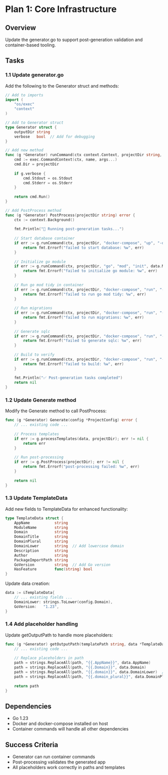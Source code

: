# Plan 1: Core Infrastructure

## Overview
Update the generator.go to support post-generation validation and container-based tooling.

## Tasks

### 1.1 Update generator.go

Add the following to the Generator struct and methods:

```go
// Add to imports
import (
    "os/exec"
    "context"
)

// Add to Generator struct
type Generator struct {
    outputDir string
    verbose   bool  // Add for debugging
}

// Add new method
func (g *Generator) runCommand(ctx context.Context, projectDir string, name string, args ...string) error {
    cmd := exec.CommandContext(ctx, name, args...)
    cmd.Dir = projectDir
    
    if g.verbose {
        cmd.Stdout = os.Stdout
        cmd.Stderr = os.Stderr
    }
    
    return cmd.Run()
}

// Add PostProcess method
func (g *Generator) PostProcess(projectDir string) error {
    ctx := context.Background()
    
    fmt.Println("🔄 Running post-generation tasks...")
    
    // Start database container
    if err := g.runCommand(ctx, projectDir, "docker-compose", "up", "-d", "db"); err != nil {
        return fmt.Errorf("failed to start database: %w", err)
    }
    
    // Initialize go module
    if err := g.runCommand(ctx, projectDir, "go", "mod", "init", data.ModuleName); err != nil {
        return fmt.Errorf("failed to initialize go module: %w", err)
    }
    
    // Run go mod tidy in container
    if err := g.runCommand(ctx, projectDir, "docker-compose", "run", "--rm", "dev", "go", "mod", "tidy"); err != nil {
        return fmt.Errorf("failed to run go mod tidy: %w", err)
    }
    
    // Run migrations
    if err := g.runCommand(ctx, projectDir, "docker-compose", "run", "--rm", "dev", "make", "migrate-up"); err != nil {
        return fmt.Errorf("failed to run migrations: %w", err)
    }
    
    // Generate sqlc
    if err := g.runCommand(ctx, projectDir, "docker-compose", "run", "--rm", "dev", "make", "sqlc"); err != nil {
        return fmt.Errorf("failed to generate sqlc: %w", err)
    }
    
    // Build to verify
    if err := g.runCommand(ctx, projectDir, "docker-compose", "run", "--rm", "dev", "go", "build", "./..."); err != nil {
        return fmt.Errorf("failed to build: %w", err)
    }
    
    fmt.Println("✅ Post-generation tasks completed")
    return nil
}
```

### 1.2 Update Generate method

Modify the Generate method to call PostProcess:

```go
func (g *Generator) Generate(config *ProjectConfig) error {
    // ... existing code ...
    
    // Process templates
    if err := g.processTemplates(data, projectDir); err != nil {
        return err
    }
    
    // Run post-processing
    if err := g.PostProcess(projectDir); err != nil {
        return fmt.Errorf("post-processing failed: %w", err)
    }
    
    return nil
}
```

### 1.3 Update TemplateData

Add new fields to TemplateData for enhanced functionality:

```go
type TemplateData struct {
    AppName           string
    ModuleName        string
    Domain            string
    DomainTitle       string
    DomainPlural      string
    DomainLower       string  // Add lowercase domain
    Description       string
    Author            string
    PackageImportPath string
    GoVersion         string  // Add Go version
    HasFeature        func(string) bool
}
```

Update data creation:
```go
data := &TemplateData{
    // ... existing fields ...
    DomainLower: strings.ToLower(config.Domain),
    GoVersion:   "1.23",
}
```

### 1.4 Add placeholder handling

Update getOutputPath to handle more placeholders:

```go
func (g *Generator) getOutputPath(templatePath string, data *TemplateData) string {
    // ... existing code ...
    
    // Replace placeholders in path
    path = strings.ReplaceAll(path, "{{.AppName}}", data.AppName)
    path = strings.ReplaceAll(path, "{{.Domain}}", data.Domain)
    path = strings.ReplaceAll(path, "{{.domain}}", data.DomainLower)  // Add lowercase
    path = strings.ReplaceAll(path, "{{.domain_plural}}", data.DomainPlural)  // Add plural
    
    return path
}
```

## Dependencies
- Go 1.23
- Docker and docker-compose installed on host
- Container commands will handle all other dependencies

## Success Criteria
- Generator can run container commands
- Post-processing validates the generated app
- All placeholders work correctly in paths and templates